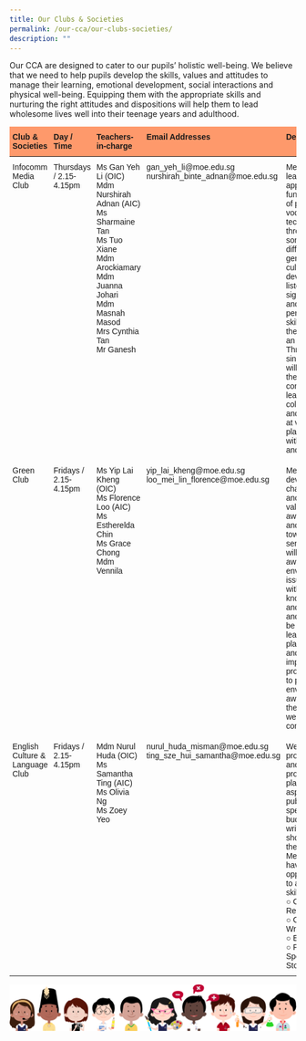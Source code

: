 ```yaml
---
title: Our Clubs & Societies
permalink: /our-cca/our-clubs-societies/
description: ""
---
```

<p>Our CCA are designed to cater to our pupils’ holistic well-being. We believe that we need to help pupils develop the skills, values and attitudes to manage their learning, emotional development, social interactions and physical well-being. Equipping them with the appropriate skills and nurturing the right attitudes and dispositions will help them to lead wholesome lives well into their teenage years and adulthood.</p>
<style type="text/css">
.tg  {border-collapse:collapse;border-spacing:0;}
.tg td{border-style:solid;border-width:0px;font-family:Arial, sans-serif;font-size:14px;overflow:hidden;
  padding:10px 5px;word-break:normal;}
.tg th{border-style:solid;border-width:0px;font-family:Arial, sans-serif;font-size:14px;font-weight:normal;
  overflow:hidden;padding:10px 5px;word-break:normal;}
.tg .tg-18mz{background-color:#fe996b;border-color:#000000;font-weight:bold;text-align:left;vertical-align:top}
.tg .tg-73oq{border-color:#000000;text-align:left;vertical-align:top}
</style>
<table class="tg">
<thead>
  <tr>
    <th class="tg-18mz">Club &amp; Societies</th>
    <th class="tg-18mz">Day / Time</th>
    <th class="tg-18mz">Teachers-in-charge</th>
    <th class="tg-18mz">Email Addresses</th>
    <th class="tg-18mz">Description</th>
  </tr>
</thead>
<tbody>
  <tr>
    <td class="tg-73oq">Infocomm Media Club</td>
    <td class="tg-73oq">Thursdays / 2.15-4.15pm</td>
    <td class="tg-73oq">Ms Gan Yeh Li (OIC)<br>Mdm Nurshirah Adnan (AIC)<br>Ms Sharmaine Tan<br>Ms Tuo Xiane<br>Mdm Arockiamary<br>Mdm Juanna Johari<br>Mdm Masnah Masod<br>Mrs Cynthia Tan<br>Mr Ganesh<br></td>
    <td class="tg-73oq">gan_yeh_li@moe.edu.sg<br>nurshirah_binte_adnan@moe.edu.sg<br></td>
    <td class="tg-73oq">Members will learn and apply the fundamentals of proper vocal techniques through songs of different genres and cultures. They develop listening, sight-reading, and performing skills when they sing as an ensemble. Through singing, they will develop their confidence, learn to collaborate, and perform at various platforms within school and beyond.</td>
  </tr>
  <tr>
    <td class="tg-73oq">Green Club</td>
    <td class="tg-73oq">Fridays / 2.15-4.15pm</td>
    <td class="tg-73oq">Ms Yip Lai Kheng (OIC)<br>Ms Florence Loo (AIC)<br>Ms Estherelda Chin<br>Ms Grace Chong<br>Mdm Vennila<br></td>
    <td class="tg-73oq">yip_lai_kheng@moe.edu.sg<br>loo_mei_lin_florence@moe.edu.sg<br></td>
    <td class="tg-73oq">Members will develop good character anchored on values, global awareness, and a mindset towards service. They will develop awareness of environmental issues, equip with values, knowledge, and skills, and learn to be adaptive leaders to plan, lead and implement programmes to promote environmental awareness in the school as well as the community.</td>
  </tr>
  <tr>
    <td class="tg-73oq">English Culture &amp; Language Club</td>
    <td class="tg-73oq">Fridays / 2.15-4.15pm</td>
    <td class="tg-73oq">Mdm Nurul Huda (OIC)<br>Ms Samantha Ting (AIC)<br>Ms Olivia Ng<br>Ms Zoey Yeo<br></td>
    <td class="tg-73oq">nurul_huda_misman@moe.edu.sg<br>ting_sze_hui_samantha@moe.edu.sg<br></td>
    <td class="tg-73oq">We are media producers and we provide the platforms for aspiring public speakers and budding writers to showcase their talents. Members will have opportunities to acquire skills in:<br>○ Content &amp; Research<br>○ Creative Writing<br>○ Editing<br>○ Public Speaking / Storytelling</td>
  </tr>
</tbody>
</table>

![](/images/kids.png)
